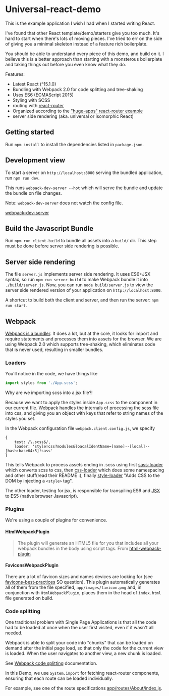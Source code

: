 # Universal-react-demo

This is the example application I wish I had when I started writing React.


I've found that other React template/demo/starters give you too much. It's
hard to start when there's lots of moving pieces. I've tried to err on the 
side of giving you a minimal skeleton instead of a feature rich boilerplate.

 
You should be able to understand every piece of this demo, and build on it.
I believe this is a better approach than starting with a monsterous boilerplate
and taking things out before you even know what they do.


Features:

- Latest React (^15.1.0)
- Bundling with Webpack 2.0 for code splitting and tree-shaking
- Uses ES6 (ECMAScript 2015)
- Styling with SCSS
- routing with [react-router](https://github.com/ReactTraining/react-router)
- Organized according to the ["huge-apps" react-router example](https://github.com/ReactTraining/react-router/tree/master/examples/huge-apps) 
- server side rendering (aka. universal or isomorphic React)

## Getting started

Run `npm install` to install the dependencies listed in `package.json`.

## Development view 

To start a server on `http://localhost:8000` serving the bundled application, 
run `npm run dev`.

This runs `webpack-dev-server --hot` which will serve the bundle
and update the bundle on file changes.

Note: `webpack-dev-server` does not watch the config file. 

[webpack-dev-server](https://github.com/webpack/webpack-dev-server)

## Build the Javascript Bundle

Run `npm run client-build` to bundle all assets into a `build/` 
dir. This step must be done before server side rendering is possible.

## Server side rendering

The file `server.js` implements server side rendering. It uses ES6+JSX syntax, so
run `npm run server-build` to make Webpack bundle it into `./build/server.js`.
Now, you can run `node build/server.js` to view the server side rendered 
version of your application on `http://localhost:8000`.

A shortcut to build both the client and server, and then run the server: `npm run start`.

## Webpack

[Webpack is a bundler](http://webpack.github.io/docs/what-is-webpack.html). 
It does a lot, but at the core, it looks for import and require statements
and processes them into assets for the browser. We are using Webpack 2.0 which
supports tree-shaking, which eliminates code that is never used, resulting in 
smaller bundles.

### Loaders
You'll notice in the code, we have things like 

```javascript
import styles from './App.scss';
```

Why are we importing scss into a jsx file?! 

Because we want to apply the styles inside `App.scss` 
to the component in our current file. Webpack handles the 
internals of processing the scss file into css, and giving you
an object with keys that refer to string names of the styles you set.

In the Webpack configuration file `webpack.client.config.js`, we specify
```
{
    test: /\.scss$/,
    loader: 'style!css?modules&loacalIdentName=[name]--[local]--[hash:base64:5]!sass'
}
```

This tells Webpack to process assets ending in .scss using first [sass-loader](https://github.com/jtangelder/sass-loader)
which converts scss to css, then [css-loader](https://github.com/webpack/css-loader) which does some namespacing and other
stuff(read their README :), finally [style-loader](https://github.com/webpack/style-loader) "Adds CSS to the DOM by injecting a `<style>` tag".

The other loader, testing for jsx, is responsible for transpiling ES6 and [JSX](https://facebook.github.io/react/docs/jsx-in-depth.html)
to ES5 (native browser Javascript). 

### Plugins

We're using a couple of plugins for convenience. 

#### HtmlWebpackPlugin

> The plugin will generate an HTML5 file for you that includes all your webpack bundles in the body using script tags.
From [html-webpack-plugin](https://github.com/ampedandwired/html-webpack-plugin)

#### FaviconsWebpackPlugin

There are a lot of favicon sizes and names devices are looking for (see [favicons-best-practices](http://stackoverflow.com/questions/19029342/favicons-best-practices) SO question).
This plugin automatically generates all of them from the file specified, `app/images/favicon.png` and, in conjunction with `HtmlWebpackPlugin`, places them in the head
of `index.html` file generated on build.

### Code splitting

One traditional problem with Single Page Applications is that all the code had to be loaded at once
when the user first visited, even if it wasn't all needed.

Webpack is able to split your code into "chunks" that can be loaded on demand after the initial page load,
so that only the code for the current view is loaded. When the user navigates to another view, a new chunk is loaded.

See [Webpack code splitting](https://webpack.github.io/docs/code-splitting.html) documentation.

In this Demo, we use `System.import` for fetching react-router components, ensuring that each route
can be loaded individually. 

For example, see one of the route specifications [app/routes/About/index.js](app/routes/About/index.js).


